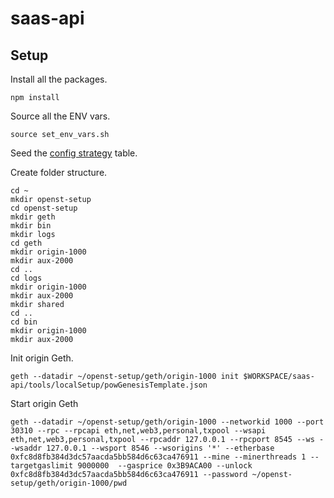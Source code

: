 # saas-api

## Setup
Install all the packages.
```
npm install
```

Source all the ENV vars.
```
source set_env_vars.sh
```

Seed the [config strategy](https://github.com/OpenSTFoundation/saas-api/blob/master/configStrategySeed.md) table.

Create folder structure.
```
cd ~
mkdir openst-setup
cd openst-setup
mkdir geth
mkdir bin
mkdir logs
cd geth
mkdir origin-1000
mkdir aux-2000
cd ..
cd logs
mkdir origin-1000
mkdir aux-2000
mkdir shared
cd ..
cd bin
mkdir origin-1000
mkdir aux-2000
```

Init origin Geth.
```
geth --datadir ~/openst-setup/geth/origin-1000 init $WORKSPACE/saas-api/tools/localSetup/powGenesisTemplate.json
```

Start origin Geth
```
geth --datadir ~/openst-setup/geth/origin-1000 --networkid 1000 --port 30310 --rpc --rpcapi eth,net,web3,personal,txpool --wsapi eth,net,web3,personal,txpool --rpcaddr 127.0.0.1 --rpcport 8545 --ws --wsaddr 127.0.0.1 --wsport 8546 --wsorigins '*' --etherbase 0xfc8d8fb384d3dc57aacda5bb584d6c63ca476911 --mine --minerthreads 1 --targetgaslimit 9000000  --gasprice 0x3B9ACA00 --unlock 0xfc8d8fb384d3dc57aacda5bb584d6c63ca476911 --password ~/openst-setup/geth/origin-1000/pwd
```

